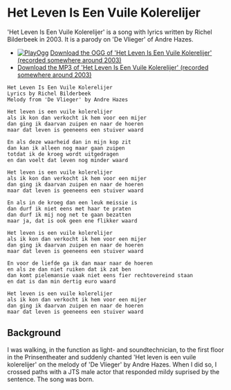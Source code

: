 # Het Leven Is Een Vuile Kolerelijer

'Het Leven Is Een Vuile Kolerelijer' is a song with lyrics written by
Richel Bilderbeek in 2003. It is a parody on 'De Vlieger' of Andre Hazes.

-   [![PlayOgg](http://static.fsf.org/playogg/Play_ogg_80x15.png "I support PlayOgg!")](http://playogg.org)
    [Download the OGG of 'Het Leven Is Een Vuile Kolerelijer' (recorded
    somewhere around 2003)](CD03_07HetLevenIsEenVuileKolerelijer.ogg)
-   [Download the MP3 of 'Het Leven Is Een Vuile Kolerelijer' (recorded
    somewhere around 2003)](CD03_07HetLevenIsEenVuileKolerelijer.mp3)


```
Het Leven Is Een Vuile Kolerelijer
Lyrics by Richel Bilderbeek
Melody from 'De Vlieger' by Andre Hazes

Het leven is een vuile kolerelijer
als ik kon dan verkocht ik hem voor een mijer
dan ging ik daarvan zuipen en naar de hoeren
maar dat leven is geeneens een stuiver waard

En als deze waarheid dan in mijn kop zit
dan kan ik alleen nog maar gaan zuipen
totdat ik de kroeg wordt uitgedragen
en dan voelt dat leven nog minder waard

Het leven is een vuile kolerelijer
als ik kon dan verkocht ik hem voor een mijer
dan ging ik daarvan zuipen en naar de hoeren
maar dat leven is geeneens een stuiver waard

En als in de kroeg dan een leuk meissie is
dan durf ik niet eens met haar te praten
dan durf ik mij nog net te gaan bezatten
maar ja, dat is ook geen ene flikker waard

Het leven is een vuile kolerelijer
als ik kon dan verkocht ik hem voor een mijer
dan ging ik daarvan zuipen en naar de hoeren
maar dat leven is geeneens een stuiver waard

En voor de liefde ga ik dan maar naar de hoeren
en als ze dan niet ruiken dat ik zat ben
dan komt pielemansie vaak niet eens fier rechtovereind staan
en dat is dan min dertig euro waard

Het leven is een vuile kolerelijer
als ik kon dan verkocht ik hem voor een mijer
dan ging ik daarvan zuipen en naar de hoeren
maar dat leven is geeneens een stuiver waard
```

## Background

I was walking, in the function as light- and soundtechnician, 
to the first floor in the Prinsentheater
and suddenly chanted 'Het leven is een vuile kolerelijer'
on the melody of 'De Vlieger' by Andre Hazes. When
I did so, I crossed paths with a JTS male actor that responded
mildy suprised by the sentence. The song was born.
